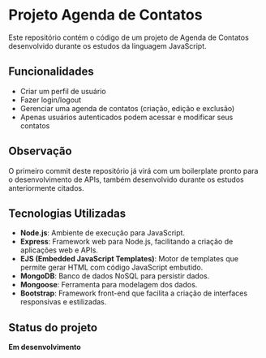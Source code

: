 # Projeto Agenda de Contatos

Este repositório contém o código de um projeto de Agenda de Contatos desenvolvido durante os estudos da linguagem JavaScript.

## Funcionalidades

- Criar um perfil de usuário  
- Fazer login/logout  
- Gerenciar uma agenda de contatos (criação, edição e exclusão)  
- Apenas usuários autenticados podem acessar e modificar seus contatos  

## Observação

O primeiro commit deste repositório já virá com um boilerplate pronto para o desenvolvimento de APIs, também desenvolvido durante os estudos anteriormente citados.

## Tecnologias Utilizadas

- **Node.js**: Ambiente de execução para JavaScript.
- **Express**: Framework web para Node.js, facilitando a criação de aplicações web e APIs.
- **EJS (Embedded JavaScript Templates)**: Motor de templates que permite gerar HTML com código JavaScript embutido.
- **MongoDB**: Banco de dados NoSQL para persistir dados.
- **Mongoose**: Ferramenta para modelagem dos dados.
- **Bootstrap**: Framework front-end que facilita a criação de interfaces responsivas e estilizadas.

## Status do projeto

**Em desenvolvimento**